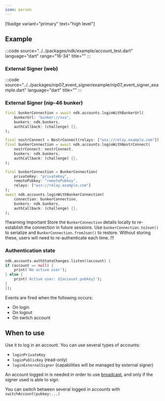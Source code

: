 ```yaml
---
icon: person
---
```


[!badge variant="primary" text="high level"]

## Example

:::code source="../../packages/ndk/example/account_test.dart" language="dart" range="16-34" title="" :::

### External Signer (web)

:::code source="../../packages/nip07_event_signer/example/nip07_event_signer_example.dart" language="dart"  title="" :::

### External Signer (nip-46 bunker)

```dart login with bunker url
final bunkerConnection = await ndk.accounts.loginWithBunkerUrl(
    bunkerUrl: "bunker://xxx",
    bunkers: ndk.bunkers,
    authCallback: (challenge) {},
);
```

```dart login with nostr connect
final nostrConnect = NostrConnect(relays: ["wss://relay.example.com"]);
final bunkerConnection = await ndk.accounts.loginWithNostrConnect(
    nostrConnect: nostrConnect,
    bunkers: ndk.bunkers,
    authCallback: (challenge) {},
);
```

```dart login with bunker connection
final bunkerConnection = BunkerConnection(
    privateKey: "privateKey",
    remotePubkey: "remotePubkey",
    relays: ["wss://relay.example.com"]
);
await ndk.accounts.loginWithBunkerConnection(
    connection: bunkerConnection,
    bunkers: ndk.bunkers,
    authCallback: (challenge) {},
);
```

!!!warning Important
Store the `BunkerConnection` details locally to re-establish the connection in future sessions. Use `bunkerConnection.toJson()` to serialize and `BunkerConnection.fromJson()` to restore. Without storing these, users will need to re-authenticate each time.
!!!

### Authentication state

```dart
ndk.accounts.authStateChanges.listen((account) {
if (account == null) {
    print('No active user');
} else {
    print('Active user: ${account.pubkey}');
}
});
```

Events are fired when the following occurs:
- On login
- On logout
- On switch account

## When to use

Use it to log in an account.
You can use several types of accounts:

- `loginPrivateKey`
- `loginPublicKey` (read-only)
- `loginExternalSigner` (capabilities will be managed by external signer)

An account logged in is needed in order to use [broadcast](/usecases/broadcast.md), and only if the signer used is able to sign.

You can switch between several logged in accounts with `switchAccount(pubkey:...)`
